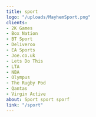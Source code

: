 ```yaml
---
title: sport
logo: "/uploads/MayhemSport.png"
clients:
- 2K Games
- Box Nation
- BT Sport
- Deliveroo
- EA Sports
- Joe.co.uk
- Lets Do This
- LTA
- NBA
- Olympus
- The Rugby Pod
- Qantas
- Virgin Active
about: Sport sport sporf
link: "/sport"
---
```


